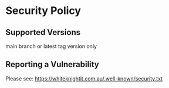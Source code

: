 # Security Policy

## Supported Versions

main branch or latest tag version only

## Reporting a Vulnerability

Please see: https://whiteknightit.com.au/.well-known/security.txt


